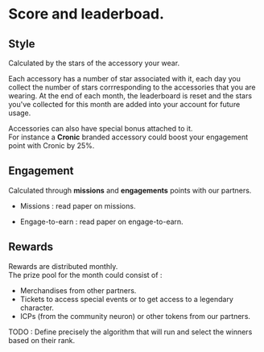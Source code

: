 # Score and leaderboad.

## Style

Calculated by the stars of the accessory your wear.

Each accessory has a number of star associated with it, each day you collect the number of stars corrresponding to the accessories that you are wearing.
At the end of each month, the leaderboard is reset and the stars you've collected for this month are added into your account for future usage.

Accessories can also have special bonus attached to it. <br/> For instance a **Cronic** branded accessory could boost your engagement point with Cronic by 25%.

## Engagement

Calculated through **missions** and **engagements** points with our partners.

- Missions : read paper on missions.

- Engage-to-earn : read paper on engage-to-earn.

## Rewards

Rewards are distributed monthly. <br/>
The prize pool for the month could consist of :

- Merchandises from other partners.
- Tickets to access special events or to get access to a legendary character.
- ICPs (from the community neuron) or other tokens from our partners.

TODO : Define precisely the algorithm that will run and select the winners based on their rank.

